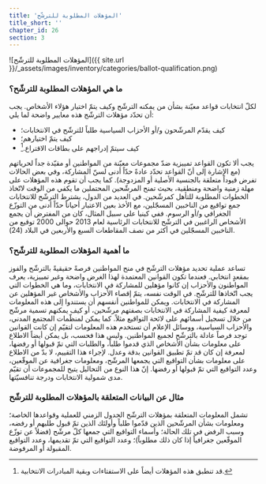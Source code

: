 ```yaml
---
title: 'المؤهلات المطلوبة للترشّح'
title_short: ''
chapter_id: 26
section: 3
---
```


![المؤهلات المطلوبة للترشّح]({{ site.url }}/\_assets/images/inventory/categories/ballot-qualification.png)

### ما هي المؤهلات المطلوبة للترشّح؟

لكلّ انتخابات قواعد معيّنة بشأن من يمكنه الترشّح وكيف يتمّ اختيار هؤلاء الأشخاص. يجب أن تحدّد مؤهلات الترشّح هذه معايير واضحة لما يلي:

- كيف يقدّم المرشّحون و/أو الأحزاب السياسية طلباً للترشّح في الانتخابات؛
- كيف يتمّ اختيارهم؛
- كيف سيتمّ إدراجهم على بطاقات الاقتراع.[^1]

يجب ألا تكون القواعد تمييزية ضدّ مجموعات معيّنة من المواطنين أو مقيّدة جداً لحرياتهم (مع الإشارة إلى أنّ القواعد تحدّد عادةً حدّاً أدنى لسنّ المشاركة، وفي بعض الحالات تفرض قيوداً متعلقة بالجنسية الأصلية أو المزدوجة). كما يجب أن تقوم هذه المؤهلات على مهلة زمنية واضحة ومنطقية، بحيث تمنح المرشّحين المحتملين ما يكفي من الوقت لاتّخاذ الخطوات المطلوبة للتأهل كمرشّحين. في العديد من الدول، يشترط الترشّح للانتخابات جمع تواقيع من الناخبين المسجّلين، مع الأخذ بعين الاعتبار أحياناً حدّاً أدنى من التوزّع الجغرافي و/أو الرسوم. ففي كينيا على سبيل المثال، كان من المفترض أن يجمع الأشخاص الراغبين في الترشّح للانتخابات الرئاسية لعام 2013 حوالى 2000 توقيع من الناخبين المسجّلين في أكثر من نصف المقاطعات السبع والأربعين في البلاد (24).

### ما أهمية المؤهلات المطلوبة للترشّح؟

تساعد عملية تحديد مؤهلات الترشّح في منح المواطنين فرصةً حقيقيةً بالترشّح والفوز بمقعدٍ انتخابي. فعندما تكون القوانين المعتمدة لهذا الغرض واضحة وغير تمييزية، يعرف المواطنون والأحزاب إن كانوا مؤهلين للمشاركة في الانتخابات، وما هي الخطوات التي يجب اتّخاذها للترشّح. في الوقت نفسه، يتمّ إقصاء الأحزاب والأشخاص غير المؤهلين عن المشاركة في الانتخابات. ويمكن للمواطنين أنفسهم أن يستندوا إلى هذه المعلومات لمعرفة كيفية المشاركة في الانتخابات بصفتهم مرشّحين، أو كيف يمكنهم تسمية مرشّح من خلال تسجيل أسمائهم على لائحة التواقيع مثلاً. كما يمكن لمنظّمات المجتمع المدني، والأحزاب السياسية، ووسائل الإعلام أن تستخدم هذه المعلومات لتقيّم إن كانت القوانين توجد فرصاً عادلة بالترشّح لجميع المواطنين. وليس هذا فحسب، بل يمكن أيضاً الاطلاع على معلومات بشأن الأشخاص الذي قدموا طلباً، والطلبات التي تمّ قبولها أو رفضها، لمعرفة إن كان قد تمّ تطبيق القوانين بدقة وعدل. لإجراء هذا التقييم، لا بدّ من الاطلاع على معلومات بشأن التواقيع التي يجمعها المرشّح، ومعلومات جغرافية عن الموقّعين، وعدد التواقيع التي تمّ قبولها أو رفضها. إنّ هذا النوع من التحاليل يتيح للمجموعات أن تقيّم مدى شمولية الانتخابات ودرجة تنافسيّتها.

### مثال عن البيانات المتعلقة بالمؤهلات المطلوبة للترشّح

تشمل المعلومات المتعلقة بمؤهلات الترشّح الجدول الزمني للعملية وقواعدها الخاصة؛ ومعلومات بشأن المرشّحين الذين قدّموا طلباً وأولئك الذين تمّ قبول طلبهم أو رفضه، وسبب الرفض في تلك الحالة؛ وأسماء التواقيع التي جمعها كلّ مرشّح (فضلاً عن توزّع الموقّعين جغرافياً إذا كان ذلك مطلوباً)؛ وعدد التواقيع التي تمّ تقديمها، وعدد التواقيع المقبولة أو المرفوضة.

[^1]: قد تنطبق هذه المؤهلات أيضاً على الاستفتاءات وبقية المبادرات الانتخابية.
